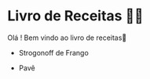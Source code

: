 # Livro de Receitas :man_cook:

Olá ! Bem vindo ao livro de receitas:wave:

- Strogonoff de Frango

- Pavê

  